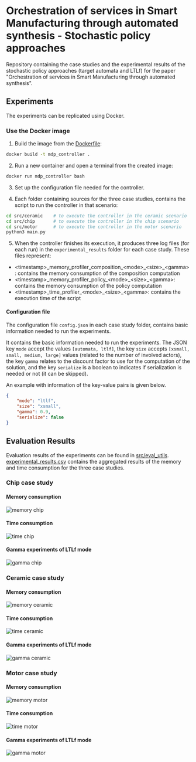 # Orchestration of services in Smart Manufacturing through automated synthesis - Stochastic policy approaches

Repository containing the case studies and the experimental results of the stochastic policy approaches (target automata and LTLf) for the paper "Orchestration of services in Smart Manufacturing through automated synthesis".

## Experiments

The experiments can be replicated using Docker.

### Use the Docker image

1. Build the image from the [Dockerfile](Dockerfile):
  ```sh
  docker build -t mdp_controller .
  ```

2. Run a new container and open a terminal from the created image:
  ```sh
  docker run mdp_controller bash
  ```

3. Set up the configuration file needed for the controller.

4. Each folder containing sources for the three case studies, contains the script to run the controller in that scenario:
  ```sh
  cd src/ceramic    # to execute the controller in the ceramic scenario
  cd src/chip       # to execute the controller in the chip scenario
  cd src/motor      # to execute the controller in the motor scenario
  python3 main.py 
  ```

5. When the controller finishes its execution, it produces three log files (for each run) in the `experimental_results` folder for each case study. These files represent:
- \<timestamp\>\_memory_profiler_composition_\<mode\>\_\<size\>\_\<gamma\>: contains the memory consumption of the composition computation
- \<timestamp\>\_memory_profiler_policy\_\<mode\>\_\<size\>\_\<gamma\>: contains the memory consumption of the policy computation
- \<timestamp\>\_time_profiler_\<mode\>\_\<size\>\_\<gamma\>: contains the execution time of the script

#### Configuration file
The configuration file  `config.json` in each case study folder, contains basic information needed to run the experiments. 

It contains the basic information needed to run the experiments. The JSON key ``mode`` accept the values ``[automata, ltlf]``, the key ``size`` accepts ``[xsmall, small, medium, large]`` values (related to the number of involved actors), the key ``gamma`` relates to the discount factor to use for the computation of the solution, and the key ``serialize`` is a boolean to indicates if serialization is needed or not (it can be skipped).

An example with information of the key-value pairs is given below.
```json
{
    "mode": "ltlf",
    "size": "xsmall",
    "gamma": 0.9,
    "serialize": false
}
```

## Evaluation Results

Evaluation results of the experiments can be found in [src/eval_utils](src/eval_utils/). [experimental_results.csv](src/eval_utils/experimental_results.csv) contains the aggregated results of the memory and time consumption for the three case studies.

### Chip case study

#### Memory consumption
![memory chip](src/eval_utils/mem_usage_chip.png)

#### Time consumption
![time chip](src/eval_utils/time_consumption_chip.png)

#### Gamma experiments of LTLf mode
![gamma chip](src/eval_utils/time_pol_ltlf_chip.png)


### Ceramic case study

#### Memory consumption
![memory ceramic](src/eval_utils/mem_usage_ceramic.png)

#### Time consumption
![time ceramic](src/eval_utils/time_consumption_ceramic.png)

#### Gamma experiments of LTLf mode
![gamma ceramic](src/eval_utils/time_pol_ltlf_ceramic.png)


### Motor case study

#### Memory consumption
![memory motor](src/eval_utils/mem_usage_motor.png)

#### Time consumption
![time motor](src/eval_utils/time_consumption_motor.png)

#### Gamma experiments of LTLf mode
![gamma motor](src/eval_utils/time_pol_ltlf_motor.png)